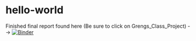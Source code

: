 # hello-world

Finished final report found here (Be sure to click on Grengs_Class_Project) --> [![Binder](https://mybinder.org/badge_logo.svg)](https://mybinder.org/v2/gh/alg1078/hello-world/HEAD)
